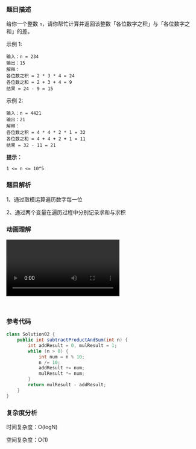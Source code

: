 ### 题目描述

给你一个整数 `n`，请你帮忙计算并返回该整数「各位数字之积」与「各位数字之和」的差。

示例 1:

```
输入：n = 234
输出：15 
解释：
各位数之积 = 2 * 3 * 4 = 24 
各位数之和 = 2 + 3 + 4 = 9 
结果 = 24 - 9 = 15
```

示例 2:

```
输入：n = 4421
输出：21
解释： 
各位数之积 = 4 * 4 * 2 * 1 = 32 
各位数之和 = 4 + 4 + 2 + 1 = 11 
结果 = 32 - 11 = 21
```

**提示：**

```
1 <= n <= 10^5
```

### 题目解析

1、通过取模运算遍历数字每一位

2、通过两个变量在遍历过程中分别记录求和与求积

### 动画理解

![](../Animation/Animation.mp4)

‎⁨

### 参考代码

```java
class Solution02 {
    public int subtractProductAndSum(int n) {
        int addResult = 0, mulResult = 1;
        while (n > 0) {
            int num = n % 10;
            n /= 10;
            addResult += num;
            mulResult *= num;
        }
        return mulResult - addResult;
    }
}
```



### 复杂度分析

时间复杂度：O(logN)

空间复杂度：O(1)